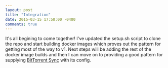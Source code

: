 ```yaml
---
layout: post
title: "Integration"
date: 2015-03-15 17:50:00 -0400
comments: true
---
```


It's all begining to come together! I've updated the setup.sh script to clone the repo and start building docker images which proves out the pattern for getting most of the way to v1. Next steps will be adding the rest of the docker image builds and then I can move on to providing a good pattern for supplying [BitTorrent Sync](http://getsync.com) with its config.